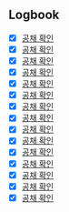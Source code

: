 

## Logbook
- [x] [공채 확인](things:///show?id=TJ2pArud84kvbzMz9wCMmH)
- [x] [공채 확인](things:///show?id=3A2wwueBVkVs5qAxaMAFZg)
- [x] [공채 확인](things:///show?id=YBuk3cYrY1snm7c8yVnqi5)
- [x] [공채 확인](things:///show?id=Nv3GY4XE2NUtV1HMzhNQB4)
- [x] [공채 확인](things:///show?id=L8yvKWbdP7MmdvUFJTLPjL)
- [x] [공채 확인](things:///show?id=2ycB8YWy143P2tYKTSpKCK)
- [x] [공채 확인](things:///show?id=BkBkdVtaDKo64PG8hYeL9Q)
- [x] [공채 확인](things:///show?id=KVmZT4MwdzoCPdUk7f2juh)
- [x] [공채 확인](things:///show?id=SyA4wQQhF3BUh2NucHJV7d)
- [x] [공채 확인](things:///show?id=7r8nMjwWTzxcgkS3BqFocM)
- [x] [공채 확인](things:///show?id=TJp1pq4gnuEesicsV4TreL)
- [x] [공채 확인](things:///show?id=SaENH1uv9icGUpxtroPKXm)
- [x] [공채 확인](things:///show?id=S16LET2Zba8rw9jNLQHfHt)
- [x] [공채 확인](things:///show?id=P1DncP2mjXGxZp9g3QqKKs)
- [x] [공채 확인](things:///show?id=B8HwQqtKZMhyeVJGgU7vjR)